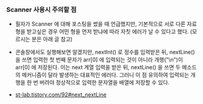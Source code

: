 ### Scanner 사용시 주의할 점

- 필자가 Scanner 에 대해 포스팅을 썼을 때 언급했지만, 기본적으로 서로 다른 자료형을 받고싶은 경우 어떤 형을 먼저 받냐에 따라 자칫 에러가 날 수 있다고 했다. (모르시는 분은 아래 글 참고)

- 콘솔창에서도 실행해보면 알겠지만, nextInt() 로 정수를 입력받은 뒤, nextLine() 을 쓰면 입력한 첫 번째 문자가 arr[0] 에 입력되는 것이 아니라 개행("\n")이 arr[0] 에 저장된다. 이는 next 계열 입력을 받은 뒤, nextLine() 을 쓰면 두 메소드의 메커니즘이 달라 발생하는 대표적인 에러다. 그러니 이 점 유의하여 입력되는 개행을 한 번 버려야 정상적으로 입력한 문자열을 배열에 저장할 수 있다.

- [st-lab.tistory.com/92#next_nextLine](https://st-lab.tistory.com/92#next_nextLine)

